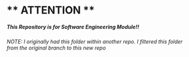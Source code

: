 #                      ** ATTENTION **

##### This Repository is for Software Engineering Module!!


###### NOTE: I originally had this folder within another repo. I filtered this folder from the original branch to this new repo
